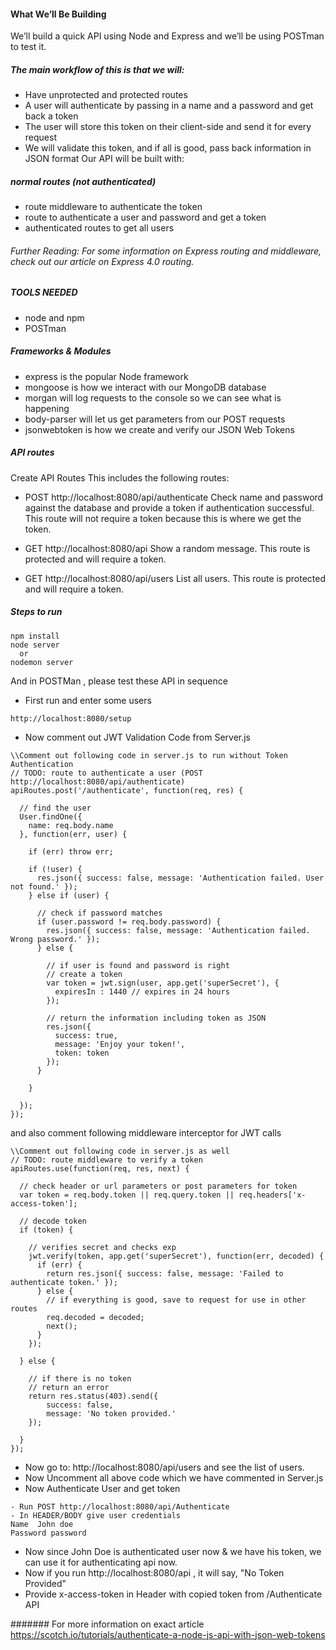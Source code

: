 #### What We’ll Be Building

We’ll build a quick API using Node and Express and we’ll be using POSTman to test it.

##### The main workflow of this is that we will:

- Have unprotected and protected routes
- A user will authenticate by passing in a name and a password and get back a token
- The user will store this token on their client-side and send it for every request
- We will validate this token, and if all is good, pass back information in JSON format
Our API will be built with:

##### normal routes (not authenticated)

- route middleware to authenticate the token
- route to authenticate a user and password and get a token
- authenticated routes to get all users

###### Further Reading: For some information on Express routing and middleware, check out our article on Express 4.0 routing.

##### TOOLS NEEDED

- node and npm
- POSTman

##### Frameworks & Modules
- express is the popular Node framework
- mongoose is how we interact with our MongoDB database
- morgan will log requests to the console so we can see what is happening
- body-parser will let us get parameters from our POST requests
- jsonwebtoken is how we create and verify our JSON Web Tokens

##### API routes
Create API Routes This includes the following routes:

-   POST http://localhost:8080/api/authenticate Check name and password against the database and provide a token if authentication successful. This route will not require a token because this is where we get the token.

-   GET http://localhost:8080/api Show a random message. This route is protected and will require a token.

-   GET http://localhost:8080/api/users List all users. This route is protected and will require a token.

##### Steps to run
```
npm install
node server
  or
nodemon server
```
And in POSTMan , please test these API in sequence
- First run and enter some users
```
http://localhost:8080/setup
```
- Now comment out JWT Validation Code from Server.js
```
\\Comment out following code in server.js to run without Token Authentication
// TODO: route to authenticate a user (POST http://localhost:8080/api/authenticate)
apiRoutes.post('/authenticate', function(req, res) {

  // find the user
  User.findOne({
    name: req.body.name
  }, function(err, user) {

    if (err) throw err;

    if (!user) {
      res.json({ success: false, message: 'Authentication failed. User not found.' });
    } else if (user) {

      // check if password matches
      if (user.password != req.body.password) {
        res.json({ success: false, message: 'Authentication failed. Wrong password.' });
      } else {

        // if user is found and password is right
        // create a token
        var token = jwt.sign(user, app.get('superSecret'), {
          expiresIn : 1440 // expires in 24 hours
        });

        // return the information including token as JSON
        res.json({
          success: true,
          message: 'Enjoy your token!',
          token: token
        });
      }

    }

  });
});
```

and also comment following middleware interceptor for JWT calls

```
\\Comment out following code in server.js as well
// TODO: route middleware to verify a token
apiRoutes.use(function(req, res, next) {

  // check header or url parameters or post parameters for token
  var token = req.body.token || req.query.token || req.headers['x-access-token'];

  // decode token
  if (token) {

    // verifies secret and checks exp
    jwt.verify(token, app.get('superSecret'), function(err, decoded) {
      if (err) {
        return res.json({ success: false, message: 'Failed to authenticate token.' });
      } else {
        // if everything is good, save to request for use in other routes
        req.decoded = decoded;
        next();
      }
    });

  } else {

    // if there is no token
    // return an error
    return res.status(403).send({
        success: false,
        message: 'No token provided.'
    });

  }
});
```

- Now go to: http://localhost:8080/api/users and see the list of users.
- Now Uncomment all above code which we have commented in Server.js
- Now Authenticate User and get token
```
- Run POST http://localhost:8080/api/Authenticate
- In HEADER/BODY give user credentials
Name  John doe
Password password
```
- Now since John Doe is authenticated user now & we have his token, we can use it for authenticating api now.
- Now if you run http://localhost:8080/api , it will say, "No Token Provided"
- Provide x-access-token in Header with copied token from /Authenticate API

####### For more information on exact article https://scotch.io/tutorials/authenticate-a-node-js-api-with-json-web-tokens
